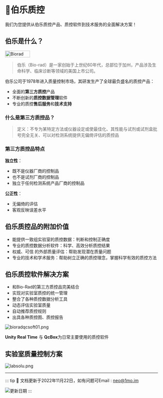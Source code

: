 # 🚀伯乐质控

我们为您提供从伯乐质控产品、质控软件到技术服务的全面解决方案！



## 伯乐是什么？

<img src="https://qcnet.com/Portals/0/refresh/icons/Bio-Rad_logo.svg?ver=2021-04-07-133221-700" alt="Biorad Logo" width="82" height="22.45">

> 伯乐（Bio-rad）是一家创始于上世纪60年代，总部位于加州，产品涉及生命科学、临床诊断等领域的美国上市公司。

伯乐公司于1978年进入质量控制市场，其研发生产了全球最负盛名的质控产品：

- 全面的**第三方质控**产品
- 不断创新的**质控数据管理**软件
- 专业的质控**售后服务**和**技术支持**



### 什么是第三方质控品？

> 定义：不专为某特定方法或仪器设定或使最佳化、其性能与试剂或试剂盒批号完全无关、可以对检测系统提供无偏倚评估的质控品

### 第三方质控品特点

**独立性**：

- 既不是仪器厂商的控制品
- 也不是试剂厂商的控制品
- 独立于任何检测系统产品厂商的控制品

**公正性**：

- 无偏倚的评估
- 客观反映误差水平



## 伯乐质控品的附加价值

- 能提供一致组实验室的质控数据：判断和控制正确度
- 专业的质控数据分析软件：科学、高效分析质控结果
- 权威、可信 的外部质量评估：帮助发现潜在质量问题
- 专业的技术和学术服务：帮助树立正确的质控理念，掌握科学有效的质控方法



## 伯乐质控软件解决方案

- 和Bio-Rad的第三方质控品完美结合
- 实现对实验室质控的统一管理
- 整合了各种质控数据分析工具
- 动态评估实验室质量
- 自动推荐质控规则
- 出具各种质控图、质控报告

![bioradqcsoft01.png](/img/bioradqcsoft01.png)



**Unity Real Time** 与 **QcBox**为日常主要使用的质控软件



## 实验室质量控制方案

![labsolu.png](/img/labsolu.png)





------

::: tip 
🚧 文档更新于2022年11月22日，如有问题可Email : neo@1mo.im

![更新日期](https://img.shields.io/badge/Build-20221123-brightgreen?style=flat-square&logo=blueprint)
:::




